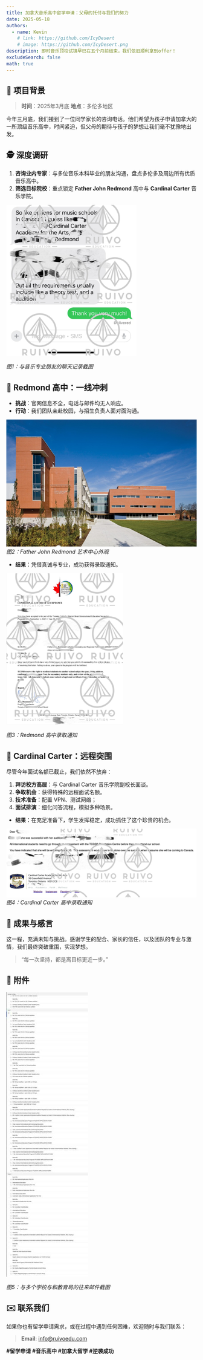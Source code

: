 ```yaml
---
title: 加拿大音乐高中留学申请：父母的托付与我们的努力
date: 2025-05-18
authors:
  - name: Kevin
    # link: https://github.com/IcyDesert
    # image: https://github.com/IcyDesert.png
description: 即时音乐顶校试镜早已在五个月前结束，我们依旧顺利拿到offer！
excludeSearch: false
math: true
---
```


## 🎵 项目背景

> **时间**：2025年3月底
> **地点**：多伦多地区

今年三月底，我们接到了一位同学家长的咨询电话。他们希望为孩子申请加拿大的一所顶级音乐高中，时间紧迫，但父母的期待与孩子的梦想让我们毫不犹豫地出发。



## 🕵️ 深度调研

1. **咨询业内专家**：与多位音乐本科毕业的朋友沟通，盘点多伦多及周边所有优质音乐高中。
2. **筛选目标院校**：重点锁定 **Father John Redmond** 高中与 **Cardinal Carter** 音乐学院。

<img src="inquiry.jpg" alt="与音乐朋友的聊天记录截图" style="max-height:400px;">

*图1：与音乐专业朋友的聊天记录截图*



## 🏫 Redmond 高中：一线冲刺

* **挑战**：官网信息不全，电话与邮件均无人响应。
* **行动**：我们团队亲赴校园，与招生负责人面对面沟通。

![Father John Redmond 高中外观](redmond.jpg)
*图2：Father John Redmond 艺术中心外观*

* **结果**：凭借真诚与专业，成功获得录取通知。


<img src="redmond_offer.jpg" alt="成功获得 Father John Redmond 高中录取通知" style="max-height:400px;">

*图3：Redmond 高中录取通知*



## 🎹 Cardinal Carter：远程突围

尽管今年面试名额已截止，我们依然不放弃：

1. **拜访校方高层**：与 Cardinal Carter 音乐学院副校长面谈。
2. **争取机会**：获得特殊的远程面试名额。
3. **技术准备**：配置 VPN、测试网络；
4. **面试排演**：细化问答流程，模拟多种场景。

* **结果**：在充足准备下，学生发挥稳定，成功抓住了这个珍贵的机会。

![成功获得 Cardinal Carter 高中录取通知](cardinal_offer.jpg)
*图4：Cardinal Carter 高中录取通知*

## 🎉 成果与感言

这一程，充满未知与挑战。感谢学生的配合、家长的信任，以及团队的专业与激情，我们最终突破重围，实现梦想。

> “每一次坚持，都是离目标更近一步。”



## 📎 附件

![与多个学校与和教育局的往来邮件截图](email_conversation.jpg)

*图5：与多个学校与和教育局的往来邮件截图*



## ✉️ 联系我们

如果你也有留学申请需求，或在过程中遇到任何困难，欢迎随时与我们联系：

> **Email**: [info@ruivoedu.com](mailto:info@ruivoedu.com)

**#留学申请 #音乐高中 #加拿大留学 #逆袭成功**
